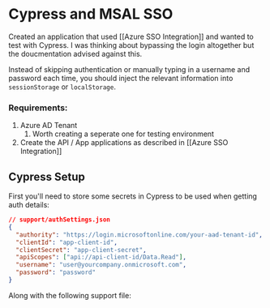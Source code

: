 # Cypress and MSAL SSO

Created an application that used [[Azure SSO Integration]] and wanted to test with Cypress. I was thinking about bypassing the login altogether but the doucmentation advised against this.

Instead of skipping authentication or manually typing in a username and password each time, you should inject the relevant information into `sessionStorage` or `localStorage`.


### Requirements:

1. Azure AD Tenant
	1. Worth creating a seperate one for testing environment
2. Create the API / App applications as described in [[Azure SSO Integration]]


## Cypress Setup

First you'll need to store some secrets in Cypress to be used when getting auth details:

```json
// support/authSettings.json
{
  "authority": "https://login.microsoftonline.com/your-aad-tenant-id",
  "clientId": "app-client-id",
  "clientSecret": "app-client-secret",
  "apiScopes": ["api://api-client-id/Data.Read"],
  "username": "user@yourcompany.onmicrosoft.com",
  "password": "password"
}
```

Along with the following support file:

``````